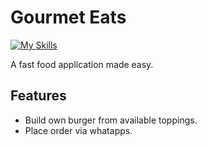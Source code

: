 # Gourmet Eats

[![My Skills](https://skillicons.dev/icons?i=flutter,dart,githubactions)](https://skillicons.dev)

A fast food application made easy.

## Features

- Build own burger from available toppings.
- Place order via whatapps.
